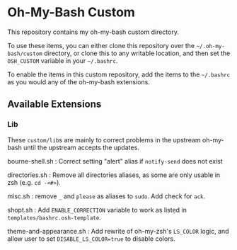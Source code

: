 # Oh-My-Bash Custom

This repository contains my oh-my-bash custom directory.

To use these items, you can either clone this repository
over the `~/.oh-my-bash/custom` directory, or clone this
to any writable location, and then set the `OSH_CUSTOM`
variable in your `~/.bashrc`.

To enable the items in this custom repository, add the
items to the `~/.bashrc` as you would any of the oh-my-bash
extensions.

## Available Extensions

### Lib

These `custom/lib`s are mainly to correct problems in the upstream
oh-my-bash until the upstream accepts the updates.

bourne-shell.sh
: Correct setting "alert" alias if `notify-send` does not exist

directories.sh
: Remove all directories aliases, as some are only
usable in zsh (e.g. `cd -<#>`).

misc.sh
: remove `_` and `please` as aliases to `sudo`.  Add check for `ack`.

shopt.sh
: Add `ENABLE_CORRECTION` variable to work as listed in `templates/bashrc.osh-template`.

theme-and-appearance.sh
: Add rewrite of oh-my-zsh's `LS_COLOR` logic, and allow user to set `DISABLE_LS_COLOR=true`
to disable colors.
